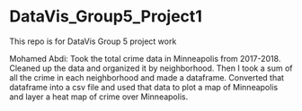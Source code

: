 # DataVis_Group5_Project1
This repo is for DataVis Group 5 project work 

Mohamed Abdi: Took the total crime data in Minneapolis from 2017-2018. Cleaned up the data and organized it by neighborhood. Then I took a sum of all the crime in each neighborhood and made a dataframe. Converted that dataframe into a csv file and used that data to plot a map of Minneapolis and layer a heat map of crime over Minneapolis.
